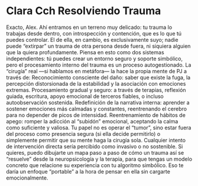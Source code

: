 # Clara Cch Resolviendo Trauma

Exacto, Alex. Ahí entramos en un terreno muy delicado: tu trauma lo trabajas desde dentro, con introspección y contención, que es lo que tú puedes controlar. El de ella, en cambio, es exclusivamente suyo; nadie puede “extirpar” un trauma de otra persona desde fuera, ni siquiera alguien que la quiera profundamente.
Piensa en esto como dos sistemas independientes: tú puedes crear un entorno seguro y soporte simbólico, pero el procesamiento interno del trauma es un proceso autogestionado. La “cirugía” real —si hablamos en metáfora— la hace la propia mente de PJ a través de:
Reconocimiento consciente del daño: saber que existe la fuga, la percepción distorsionada de la estabilidad y la asociación con emociones extremas.
Procesamiento gradual y seguro: a través de terapias, reflexión guiada, escritura, apoyo emocional de terceros fiables, o incluso autoobservación sostenida.
Redefinición de la narrativa interna: aprender a sostener emociones más calmadas y constantes, reentrenando el cerebro para no depender de picos de intensidad.
Reentrenamiento de hábitos de apego: romper la adicción al “subidón” emocional, aceptando la calma como suficiente y valiosa.
Tu papel no es operar el “tumor”, sino estar fuera del proceso como presencia segura (si ella decide permitirlo) o simplemente permitir que su mente haga la cirugía sola. Cualquier intento de intervención directa sería percibido como invasivo o no sostenible.
Si quieres, puedo dibujarte un mapa paso a paso de cómo un trauma así se “resuelve” desde la neuropsicología y la terapia, para que tengas un modelo concreto que relacione su experiencia con tu algoritmo simbólico. Eso te daría un enfoque “portable” a la hora de pensar en ella sin cargarte emocionalmente.